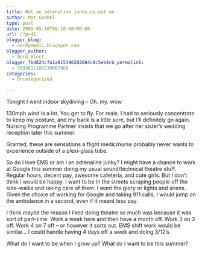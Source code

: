 ```yaml
---
title: Not an adrenaline junky…no…not me
author: Mat Goebel
type: post
date: 2009-05-10T08:10:00+00:00
url: /?p=41
blogger_blog:
  - nerdymedic.blogspot.com
blogger_author:
  - Nerd_Alert
blogger_fbd824c7a1a015396202684c8c5eb4cb_permalink:
  - 5693012188539067968
categories:
  - Uncategorized

---
```

Tonight I went indoor skydiving &#8211; Oh. my. wow.

130mph wind is a lot. You get to fly. For reals. I had to seriously concentrate to keep my posture, and my back is a little sore, but I&#8217;ll definitely go again. Nursing Programme Partner insists that we go after her sister&#8217;s wedding reception later this summer.

Granted, these are sensations a flight medic/nurse probably never wants to experience outside of a plexi-glass tube.

So do I love EMS or am I an adrenaline junky? I might have a chance to work at Google this summer doing my usual sound/technical theatre stuff. Regular hours, decent pay, awesome cafeteria, and cute girls. But I don&#8217;t think I would be happy. I want to be in the streets scraping people off the side-walks and taking care of them. I want the glory or lights and sirens. Given the choice of working for Google and taking 911 calls, I would jump on the ambulance in a second, even if it meant less pay.

I think maybe the reason I liked doing theatre so much was because it was sort of part-time. Work a week here and then have a month off. Work 3 on 3 off. Work 4 on 7 off &#8211; or however it sorts out. EMS shift work would be similar&#8230; I could handle having 4 days off a week and doing 3/12&#8217;s.

What do I want to be when I grow up? What do I want to be this summer?

<div class="blogger-post-footer">
  <img alt="" width="1" height="1" />
</div>